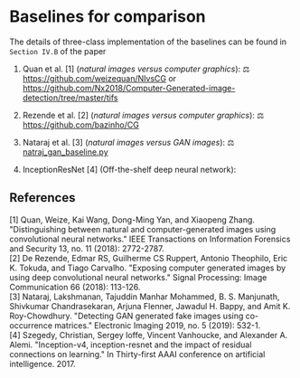 # Baselines for comparison
The details of three-class implementation of the baselines can be found in `Section IV.B` of the paper </br>

1. Quan et al. [1] (_natural images versus computer graphics_): :balance_scale: https://github.com/weizequan/NIvsCG or </br>
https://github.com/Nx2018/Computer-Generated-image-detection/tree/master/tifs </br>

2. Rezende et al. [2] (_natural images versus computer graphics_): :balance_scale: https://github.com/bazinho/CG </br>

3. Nataraj et al. [3] (_natural images versus GAN images_): :balance_scale: [natraj_gan_baseline.py](https://github.com/manjaryp/GANvsGraphicsvsReal/blob/main/Baselines/natraj_gan_baseline.py)

4. InceptionResNet [4] (Off-the-shelf deep neural network):

## References
[1] Quan, Weize, Kai Wang, Dong-Ming Yan, and Xiaopeng Zhang. "Distinguishing between natural and computer-generated images using convolutional neural networks." 
IEEE Transactions on Information Forensics and Security 13, no. 11 (2018): 2772-2787. </br>
[2] De Rezende, Edmar RS, Guilherme CS Ruppert, Antonio Theophilo, Eric K. Tokuda, and Tiago Carvalho. "Exposing computer generated images by using deep convolutional neural networks." Signal Processing: Image Communication 66 (2018): 113-126. </br>
[3] Nataraj, Lakshmanan, Tajuddin Manhar Mohammed, B. S. Manjunath, Shivkumar Chandrasekaran, Arjuna Flenner, Jawadul H. Bappy, and Amit K. Roy-Chowdhury. "Detecting GAN generated fake images using co-occurrence matrices." Electronic Imaging 2019, no. 5 (2019): 532-1. </br>
[4] Szegedy, Christian, Sergey Ioffe, Vincent Vanhoucke, and Alexander A. Alemi. "Inception-v4, inception-resnet and the impact of residual connections on learning." In Thirty-first AAAI conference on artificial intelligence. 2017. </br>

